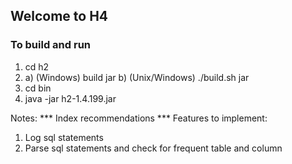 
## Welcome to H4
### To build and run 
1.  cd h2
2.  a) (Windows) build jar
    b) (Unix/Windows) ./build.sh jar
3. cd bin
4. java -jar h2-1.4.199.jar


Notes:
*** Index recommendations ***
Features to implement:
1. Log sql statements
2. Parse sql statements and check for frequent table and column
